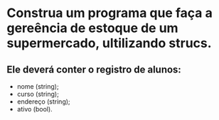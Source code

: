 # Construa um programa que faça a gereência de estoque de um supermercado, ultilizando **strucs**.

## Ele deverá conter o registro de alunos:
* nome (string);
* curso (string);
* endereço (string);
* ativo (bool).